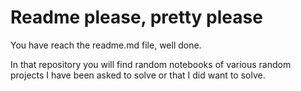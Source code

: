 # Readme please, pretty please
You have reach the readme.md file, well done.

In that repository you will find random notebooks of various random projects I have been asked to solve or that I did want to solve.

